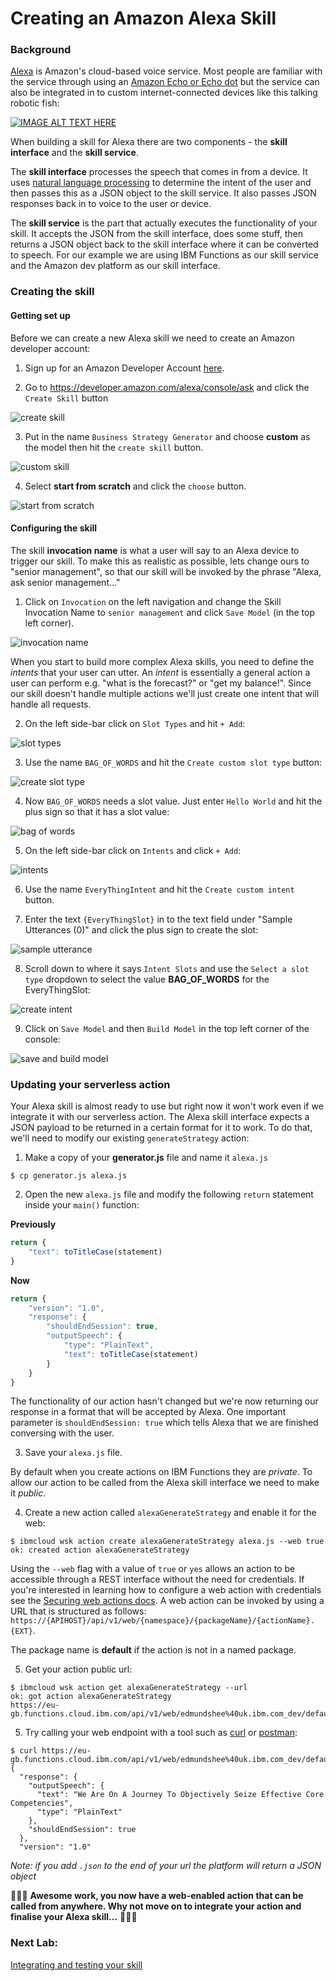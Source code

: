 # Creating an Amazon Alexa Skill

### Background

[Alexa](https://developer.amazon.com/alexa) is Amazon's cloud-based voice service. Most people are familiar with the service through using an [Amazon Echo or Echo dot](https://developer.amazon.com/alexa/echo) but the service can also be integrated in to custom internet-connected devices like this talking robotic fish:

[![IMAGE ALT TEXT HERE](https://img.youtube.com/vi/bRxhgxH6FUI/0.jpg)](https://www.youtube.com/watch?v=bRxhgxH6FUI)

When building a skill for Alexa there are two components - the **skill interface** and the **skill service**.

The **skill interface** processes the speech that comes in from a device. It uses [natural language processing](https://en.wikipedia.org/wiki/Natural_language_processing) to determine the intent of the user and then passes this as a JSON object to the skill service. It also passes JSON responses back in to voice to the user or device.

The **skill service** is the part that actually executes the functionality of your skill. It accepts the JSON from the skill interface, does some stuff, then returns a JSON object back to the skill interface where it can be converted to speech. For our example we are using IBM Functions as our skill service and the Amazon dev platform as our skill interface.

### Creating the skill

#### Getting set up

Before we can create a new Alexa skill we need to create an Amazon developer account:

1. Sign up for an Amazon Developer Account [here](https://developer.amazon.com/).

2. Go to https://developer.amazon.com/alexa/console/ask and click the `Create Skill` button

![create skill](img/create_alexa_skill.png)

3. Put in the name `Business Strategy Generator` and choose **custom** as the model then hit the `create skill` button.

![custom skill](img/select_custom_skill.png)

4. Select **start from scratch** and click the `choose` button.

![start from scratch](img/select_startfromscratch_template.png)

#### Configuring the skill

The skill **invocation name** is what a user will say to an Alexa device to trigger our skill. To make this as realistic as possible, lets change ours to "senior management", so that our skill will be invoked by the phrase "Alexa, ask senior management..."

1. Click on `Invocation` on the left navigation and change the Skill Invocation Name to `senior management` and click `Save Model` (in the top left corner).

![invocation name](img/invocation_name_v1.png)

When you start to build more complex Alexa skills, you need to define the *intents* that your user can utter. An *intent* is essentially a general action a user can perform e.g. "what is the forecast?" or "get my balance!". Since our skill doesn't handle multiple actions we'll just create one intent that will handle all requests.

2. On the left side-bar click on `Slot Types` and hit `+ Add`:

![slot types](img/slot_types.png)

3. Use the name `BAG_OF_WORDS` and hit the `Create custom slot type` button:

![create slot type](img/create_slot_type.png)

4. Now `BAG_OF_WORDS` needs a slot value. Just enter `Hello World` and hit the plus sign so that it has a slot value:

![bag of words](img/bag_of_words.png)

5. On the left side-bar click on `Intents` and click `+ Add`:

![intents](img/intents.png)

6. Use the name `EveryThingIntent` and hit the `Create custom intent` button.

7. Enter the text `{EveryThingSlot}` in to the text field under "Sample Utterances (0)" and click the plus sign to create the slot:

![sample utterance](img/sample_utterance.png)

8. Scroll down to where it says `Intent Slots` and use the `Select a slot type` dropdown to select the value **BAG_OF_WORDS** for the EveryThingSlot:

![create intent](img/create_everything_intent.png)

9. Click on `Save Model` and then `Build Model` in the top left corner of the console:

![save and build model](img/save_and_build.png)


### Updating your serverless action

Your Alexa skill is almost ready to use but right now it won't work even if we integrate it with our serverless action. The Alexa skill interface expects a JSON payload to be returned in a certain format for it to work. To do that, we'll need to modify our existing `generateStrategy` action:

1. Make a copy of your **generator.js** file and name it `alexa.js`

```
$ cp generator.js alexa.js
```

2. Open the new `alexa.js` file and modify the following `return` statement inside your `main()` function:

**Previously**
```javascript
return {
    "text": toTitleCase(statement)
}
```

**Now**
```javascript
return {
    "version": "1.0",
    "response": {
        "shouldEndSession": true,
        "outputSpeech": {
            "type": "PlainText",
            "text": toTitleCase(statement)
        }
    }
}
```

The functionality of our action hasn't changed but we're now returning our response in a format that will be accepted by Alexa. One important parameter is `shouldEndSession: true` which tells Alexa that we are finished conversing with the user.

3. Save your `alexa.js` file.

By default when you create actions on IBM Functions they are *private*. To allow our action to be called from the Alexa skill interface we need to make it *public*.

4. Create a new action called `alexaGenerateStrategy` and enable it for the web:

```
$ ibmcloud wsk action create alexaGenerateStrategy alexa.js --web true
ok: created action alexaGenerateStrategy
```

Using the `--web` flag with a value of `true` or `yes` allows an action to be accessible through a REST interface without the need for credentials. If you're interested in learning how to configure a web action with credentials see the [Securing web actions docs](https://cloud.ibm.com/docs/openwhisk?topic=cloud-functions-openwhisk_webactions#securing-web-actions). A web action can be invoked by using a URL that is structured as follows: `https://{APIHOST}/api/v1/web/{namespace}/{packageName}/{actionName}.{EXT}`.

The package name is **default** if the action is not in a named package.

5. Get your action public url:

```
$ ibmcloud wsk action get alexaGenerateStrategy --url
ok: got action alexaGenerateStrategy
https://eu-gb.functions.cloud.ibm.com/api/v1/web/edmundshee%40uk.ibm.com_dev/default/alexaGenerateStrategy
```

5. Try calling your web endpoint with a tool such as [curl](https://curl.haxx.se/) or [postman](https://www.getpostman.com/):

```
$ curl https://eu-gb.functions.cloud.ibm.com/api/v1/web/edmundshee%40uk.ibm.com_dev/default/alexaGenerateStrategy.json
{
  "response": {
    "outputSpeech": {
      "text": "We Are On A Journey To Objectively Seize Effective Core Competencies",
      "type": "PlainText"
    },
    "shouldEndSession": true
  },
  "version": "1.0"
```

*Note: if you add `.json` to the end of your url the platform will return a JSON object*

🎉🎉🎉 **Awesome work, you now have a web-enabled action that can be called from anywhere. Why not move on to integrate your action and finalise your Alexa skill...** 🎉🎉🎉

### Next Lab:
[Integrating and testing your skill](/labs/integrating-your-skill.md)